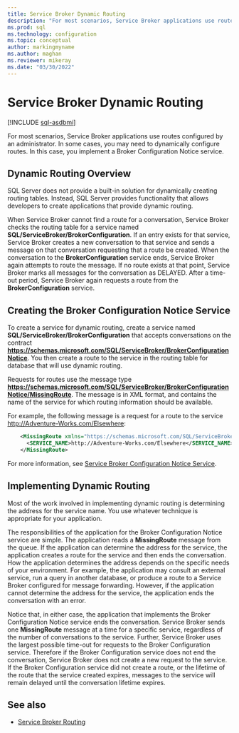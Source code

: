 ```yaml
---
title: Service Broker Dynamic Routing
description: "For most scenarios, Service Broker applications use routes configured by an administrator."
ms.prod: sql
ms.technology: configuration
ms.topic: conceptual
author: markingmyname
ms.author: maghan
ms.reviewer: mikeray
ms.date: "03/30/2022"
---
```


# Service Broker Dynamic Routing

[!INCLUDE [sql-asdbmi](../../includes/applies-to-version/sql-asdbmi.md)]

For most scenarios, Service Broker applications use routes configured by an administrator. In some cases, you may need to dynamically configure routes. In this case, you implement a Broker Configuration Notice service.

## Dynamic Routing Overview

SQL Server does not provide a built-in solution for dynamically creating routing tables. Instead, SQL Server provides functionality that allows developers to create applications that provide dynamic routing.

When Service Broker cannot find a route for a conversation, Service Broker checks the routing table for a service named **SQL/ServiceBroker/BrokerConfiguration**. If an entry exists for that service, Service Broker creates a new conversation to that service and sends a message on that conversation requesting that a route be created. When the conversation to the **BrokerConfiguration** service ends, Service Broker again attempts to route the message. If no route exists at that point, Service Broker marks all messages for the conversation as DELAYED. After a time-out period, Service Broker again requests a route from the **BrokerConfiguration** service.

## Creating the Broker Configuration Notice Service

To create a service for dynamic routing, create a service named **SQL/ServiceBroker/BrokerConfiguration** that accepts conversations on the contract **https://schemas.microsoft.com/SQL/ServiceBroker/BrokerConfigurationNotice**. You then create a route to the service in the routing table for database that will use dynamic routing.

Requests for routes use the message type **https://schemas.microsoft.com/SQL/ServiceBroker/BrokerConfigurationNotice/MissingRoute**. The message is in XML format, and contains the name of the service for which routing information should be available.

For example, the following message is a request for a route to the service http://Adventure-Works.com/Elsewhere:

```xml
    <MissingRoute xmlns="https://schemas.microsoft.com/SQL/ServiceBroker/BrokerConfigurationNotice/MissingRoute">
      <SERVICE_NAME>http://Adventure-Works.com/Elsewhere</SERVICE_NAME>
    </MissingRoute>
```

For more information, see [Service Broker Configuration Notice Service](service-broker-configuration-notice-service.md).

## Implementing Dynamic Routing

Most of the work involved in implementing dynamic routing is determining the address for the service name. You use whatever technique is appropriate for your application.

The responsibilities of the application for the Broker Configuration Notice service are simple. The application reads a **MissingRoute** message from the queue. If the application can determine the address for the service, the application creates a route for the service and then ends the conversation. How the application determines the address depends on the specific needs of your environment. For example, the application may consult an external service, run a query in another database, or produce a route to a Service Broker configured for message forwarding. However, if the application cannot determine the address for the service, the application ends the conversation with an error.

Notice that, in either case, the application that implements the Broker Configuration Notice service ends the conversation. Service Broker sends one **MissingRoute** message at a time for a specific service, regardless of the number of conversations to the service. Further, Service Broker uses the largest possible time-out for requests to the Broker Configuration service. Therefore if the Broker Configuration service does not end the conversation, Service Broker does not create a new request to the service. If the Broker Configuration service did not create a route, or the lifetime of the route that the service created expires, messages to the service will remain delayed until the conversation lifetime expires.

## See also

- [Service Broker Routing](service-broker-routing.md)